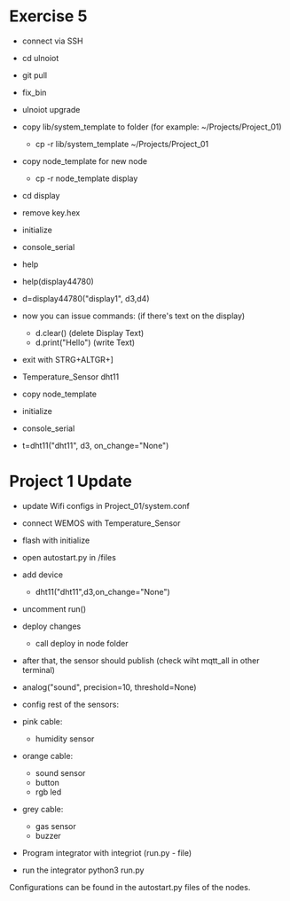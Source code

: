 # Exercise 5

- connect via SSH
- cd ulnoiot
- git pull
- fix_bin
- ulnoiot upgrade
- copy lib/system_template to folder (for example: ~/Projects/Project_01)
	- cp -r lib/system_template ~/Projects/Project_01
	
- copy node_template for new node
	- cp -r node_template display
- cd display
- remove key.hex
- initialize
- console_serial
- help
- help(display44780)
- d=display44780("display1", d3,d4)
- now you can issue commands: (if there's text on the display)
	- d.clear() (delete Display Text)
	- d.print("Hello") (write Text)
- exit with STRG+ALTGR+]

- Temperature_Sensor dht11
- copy node_template
- initialize
- console_serial
- t=dht11("dht11", d3, on_change="None")

# Project 1 Update

- update Wifi configs in Project_01/system.conf

- connect WEMOS with Temperature_Sensor
- flash with initialize
- open autostart.py in /files
- add device 
	- dht11("dht11",d3,on_change="None")
- uncomment run()
- deploy changes
	- call deploy in node folder
- after that, the sensor should publish (check wiht mqtt_all in other terminal)

- analog("sound", precision=10, threshold=None)

- config rest of the sensors:
- pink cable:
	- humidity sensor
- orange cable:
	- sound sensor
	- button
	- rgb led
- grey cable:
	- gas sensor
	- buzzer
- Program integrator with integriot (run.py - file)
- run the integrator
	python3 run.py
	
Configurations can be found in the autostart.py files of the nodes.

